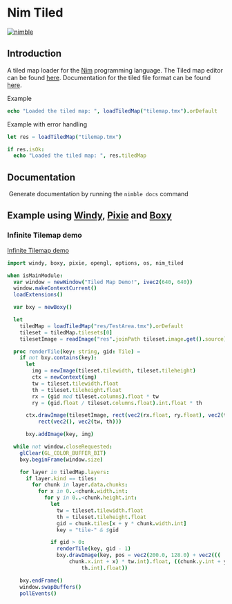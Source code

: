 # Nim Tiled
[![nimble](https://raw.githubusercontent.com/yglukhov/nimble-tag/master/nimble.png)](https://github.com/yglukhov/nimble-tag)

## Introduction

A tiled map loader for the [Nim](nim-lang.org) programming language. The Tiled map editor can be found [here](https://www.mapeditor.org/).
Documentation for the tiled file format can be found [here](https://doc.mapeditor.org/en/stable/).

Example

```nim
echo "Loaded the tiled map: ", loadTiledMap("tilemap.tmx").orDefault
```

Example with error handling

```nim
let res = loadTiledMap("tilemap.tmx")

if res.isOk:
  echo "Loaded the tiled map: ", res.tiledMap
```

## Documentation

​	Generate documentation by running the `nimble docs` command

## Example using [Windy](https://github.com/treeform/windy), [Pixie](https://github.com/Vladar4/sdl2_nim) and [Boxy](https://github.com/treeform/boxy)

### Infinite Tilemap demo

[Infinite Tilemap demo](https://github.com/SkyVault/nim-tiled-demo)

```nim
import windy, boxy, pixie, opengl, options, os, nim_tiled

when isMainModule:
  var window = newWindow("Tiled Map Demo!", ivec2(640, 640))
  window.makeContextCurrent()
  loadExtensions()

  var bxy = newBoxy()

  let
    tiledMap = loadTiledMap("res/TestArea.tmx").orDefault
    tileset = tiledMap.tilesets[0]
    tilesetImage = readImage("res".joinPath tileset.image.get().source)

  proc renderTile(key: string, gid: Tile) =
    if not bxy.contains(key):
      let
        img = newImage(tileset.tilewidth, tileset.tileheight)
        ctx = newContext(img)
        tw = tileset.tilewidth.float
        th = tileset.tileheight.float
        rx = (gid mod tileset.columns).float * tw
        ry = (gid.float / tileset.columns.float).int.float * th

      ctx.drawImage(tilesetImage, rect(vec2(rx.float, ry.float), vec2(tw, th)),
          rect(vec2(), vec2(tw, th)))

      bxy.addImage(key, img)

  while not window.closeRequested:
    glClear(GL_COLOR_BUFFER_BIT)
    bxy.beginFrame(window.size)

    for layer in tiledMap.layers:
      if layer.kind == tiles:
        for chunk in layer.data.chunks:
          for x in 0..<chunk.width.int:
            for y in 0..<chunk.height.int:
              let
                tw = tileset.tilewidth.float
                th = tileset.tileheight.float
                gid = chunk.tiles[x + y * chunk.width.int]
                key = "tile-" & $gid

              if gid > 0:
                renderTile(key, gid - 1)
                bxy.drawImage(key, pos = vec2(200.0, 128.0) + vec2(((
                    chunk.x.int + x) * tw.int).float, ((chunk.y.int + y) *
                        th.int).float))

    bxy.endFrame()
    window.swapBuffers()
    pollEvents()
```
